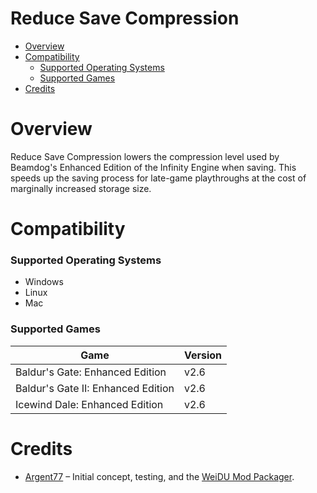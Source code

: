 # Reduce Save Compression

- [Overview](#overview)
- [Compatibility](#compatibility)
  - [Supported Operating Systems](#supported-operating-systems)
  - [Supported Games](#supported-games)
- [Credits](#credits)

# Overview

Reduce Save Compression lowers the compression level used by Beamdog's Enhanced Edition of the Infinity Engine when saving. This speeds up the saving process for late-game playthroughs at the cost of marginally increased storage size.

# Compatibility

### Supported Operating Systems

- Windows
- Linux
- Mac

### Supported Games

| Game                                | Version       |
| ----------------------------------- | ------------- |
| Baldur's Gate: Enhanced Edition     | v2.6          |
| Baldur's Gate II: Enhanced Edition  | v2.6          |
| Icewind Dale: Enhanced Edition      | v2.6          |

# Credits

- [Argent77](https://github.com/Argent77) – Initial concept, testing, and the [WeiDU Mod Packager](https://github.com/InfinityTools/WeiduModPackager).
